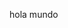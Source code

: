 <html>
<head>
  <title>Inicio</title>
  </head>
<body>
  <div><p>hola mundo</p>
  </div>
  </body>
</html>
